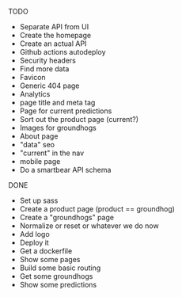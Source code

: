 TODO

- Separate API from UI
- Create the homepage
- Create an actual API
- Github actions autodeploy
- Security headers
- Find more data
- Favicon
- Generic 404 page
- Analytics
- page title and meta tag
- Page for current predictions
- Sort out the product page (current?)
- Images for groundhogs
- About page
- "data" seo
- "current" in the nav
- mobile page
- Do a smartbear API schema

DONE

- Set up sass
- Create a product page (product == groundhog)
- Create a "groundhogs" page
- Normalize or reset or whatever we do now
- Add logo
- Deploy it
- Get a dockerfile
- Show some pages
- Build some basic routing
- Get some groundhogs
- Show some predictions
